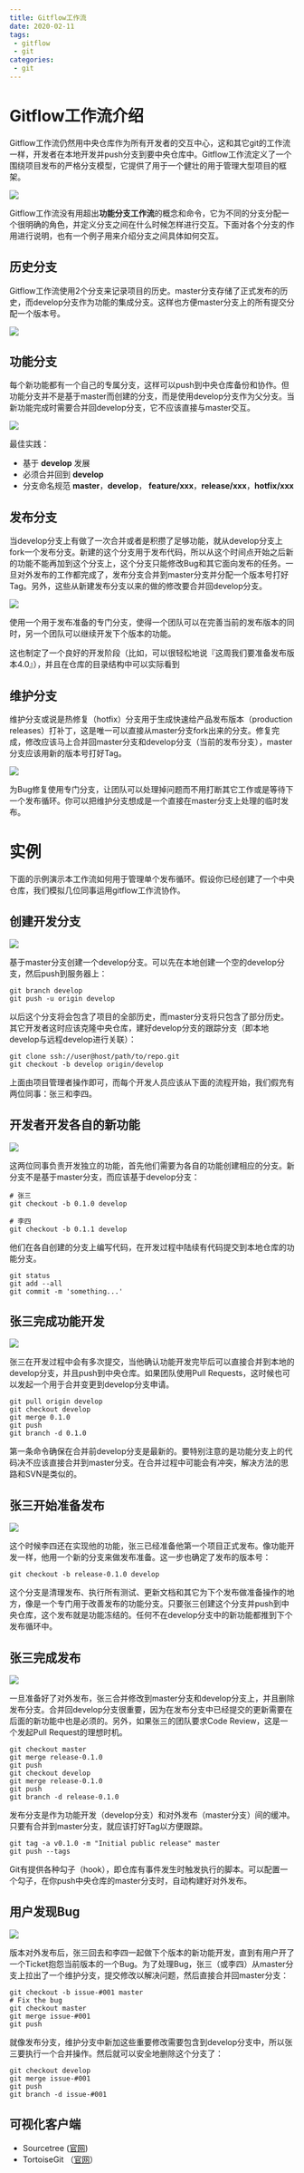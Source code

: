 ```yaml
---
title: Gitflow工作流
date: 2020-02-11
tags:
 - gitflow
 - git
categories: 
 - git
---
```


# Gitflow工作流介绍

Gitflow工作流仍然用中央仓库作为所有开发者的交互中心，这和其它git的工作流一样，开发者在本地开发并push分支到要中央仓库中。Gitflow工作流定义了一个围绕项目发布的严格分支模型，它提供了用于一个健壮的用于管理大型项目的框架。

![](http://github.img.junwangit.com/img/20200211204806.png)

Gitflow工作流没有用超出**功能分支工作流**的概念和命令，它为不同的分支分配一个很明确的角色，并定义分支之间在什么时候怎样进行交互。下面对各个分支的作用进行说明，也有一个例子用来介绍分支之间具体如何交互。


##  历史分支

Gitflow工作流使用2个分支来记录项目的历史。master分支存储了正式发布的历史，而develop分支作为功能的集成分支。这样也方便master分支上的所有提交分配一个版本号。

![](http://github.img.junwangit.com/img/20200211205318.png)

## 功能分支

每个新功能都有一个自己的专属分支，这样可以push到中央仓库备份和协作。但功能分支并不是基于master而创建的分支，而是使用develop分支作为父分支。当新功能完成时需要合并回develop分支，它不应该直接与master交互。

![](http://github.img.junwangit.com/img/20200211205351.png)

最佳实践：

- 基于 **develop** 发展
- 必须合并回到 **develop**
- 分支命名规范 **master**，**develop**， **feature/xxx**，**release/xxx**，**hotfix/xxx** 

## 发布分支

当develop分支上有做了一次合并或者是积攒了足够功能，就从develop分支上fork一个发布分支。新建的这个分支用于发布代码，所以从这个时间点开始之后新的功能不能再加到这个分支上，这个分支只能修改Bug和其它面向发布的任务。一旦对外发布的工作都完成了，发布分支合并到master分支并分配一个版本号打好Tag。另外，这些从新建发布分支以来的做的修改要合并回develop分支。

![](http://github.img.junwangit.com/img/20200211205530.png)

使用一个用于发布准备的专门分支，使得一个团队可以在完善当前的发布版本的同时，另一个团队可以继续开发下个版本的功能。

这也制定了一个良好的开发阶段（比如，可以很轻松地说『这周我们要准备发布版本4.0』），并且在仓库的目录结构中可以实际看到

## 维护分支

维护分支或说是热修复（hotfix）分支用于生成快速给产品发布版本（production releases）打补丁，这是唯一可以直接从master分支fork出来的分支。修复完成，修改应该马上合并回master分支和develop分支（当前的发布分支），master分支应该用新的版本号打好Tag。

![](http://github.img.junwangit.com/img/20200211205617.png)

为Bug修复使用专门分支，让团队可以处理掉问题而不用打断其它工作或是等待下一个发布循环。你可以把维护分支想成是一个直接在master分支上处理的临时发布。

# 实例

​		下面的示例演示本工作流如何用于管理单个发布循环。假设你已经创建了一个中央仓库，我们模拟几位同事运用gitflow工作流协作。

## 创建开发分支

![](http://github.img.junwangit.com/img/20200211210646.png)

基于master分支创建一个develop分支。可以先在本地创建一个空的develop分支，然后push到服务器上：

```
git branch develop
git push -u origin develop
```

以后这个分支将会包含了项目的全部历史，而master分支将只包含了部分历史。其它开发者这时应该克隆中央仓库，建好develop分支的跟踪分支（即本地develop与远程develop进行关联）：

```
git clone ssh://user@host/path/to/repo.git
git checkout -b develop origin/develop
```

上面由项目管理者操作即可，而每个开发人员应该从下面的流程开始，我们假充有两位同事：张三和李四。

## 开发者开发各自的新功能

![](http://github.img.junwangit.com/img/20200211210829.png)

这两位同事负责开发独立的功能，首先他们需要为各自的功能创建相应的分支。新分支不是基于master分支，而应该基于develop分支：

```
# 张三
git checkout -b 0.1.0 develop

# 李四
git checkout -b 0.1.1 develop
```

他们在各自创建的分支上编写代码，在开发过程中陆续有代码提交到本地仓库的功能分支。

```
git status
git add --all
git commit -m 'something...'
```

## 张三完成功能开发

![](http://github.img.junwangit.com/img/20200211210948.png)

张三在开发过程中会有多次提交，当他确认功能开发完毕后可以直接合并到本地的develop分支，并且push到中央仓库。如果团队使用Pull Requests，这时候也可以发起一个用于合并变更到develop分支申请。

```
git pull origin develop
git checkout develop
git merge 0.1.0
git push
git branch -d 0.1.0
```

第一条命令确保在合并前develop分支是最新的。要特别注意的是功能分支上的代码决不应该直接合并到master分支。在合并过程中可能会有冲突，解决方法的思路和SVN是类似的。

## 张三开始准备发布

![](http://github.img.junwangit.com/img/20200211211125.png)

这个时候李四还在实现他的功能，张三已经准备他第一个项目正式发布。像功能开发一样，他用一个新的分支来做发布准备。这一步也确定了发布的版本号：

```
git checkout -b release-0.1.0 develop
```

这个分支是清理发布、执行所有测试、更新文档和其它为下个发布做准备操作的地方，像是一个专门用于改善发布的功能分支。只要张三创建这个分支并push到中央仓库，这个发布就是功能冻结的。任何不在develop分支中的新功能都推到下个发布循环中。

## 张三完成发布

![](http://github.img.junwangit.com/img/20200211211304.png)

一旦准备好了对外发布，张三合并修改到master分支和develop分支上，并且删除发布分支。合并回develop分支很重要，因为在发布分支中已经提交的更新需要在后面的新功能中也是必须的。另外，如果张三的团队要求Code Review，这是一个发起Pull Request的理想时机。

```
git checkout master
git merge release-0.1.0
git push
git checkout develop
git merge release-0.1.0
git push
git branch -d release-0.1.0
```

发布分支是作为功能开发（develop分支）和对外发布（master分支）间的缓冲。只要有合并到master分支，就应该打好Tag以方便跟踪。

```
git tag -a v0.1.0 -m "Initial public release" master
git push --tags
```

Git有提供各种勾子（hook），即仓库有事件发生时触发执行的脚本。可以配置一个勾子，在你push中央仓库的master分支时，自动构建好对外发布。

## 用户发现Bug

![](http://github.img.junwangit.com/img/20200211211451.png)

版本对外发布后，张三回去和李四一起做下个版本的新功能开发，直到有用户开了一个Ticket抱怨当前版本的一个Bug。为了处理Bug，张三（或李四）从master分支上拉出了一个维护分支，提交修改以解决问题，然后直接合并回master分支：

```
git checkout -b issue-#001 master
# Fix the bug
git checkout master
git merge issue-#001
git push
```

就像发布分支，维护分支中新加这些重要修改需要包含到develop分支中，所以张三要执行一个合并操作。然后就可以安全地删除这个分支了：

```
git checkout develop
git merge issue-#001
git push
git branch -d issue-#001
```



##  可视化客户端

- Sourcetree ([官网](https://www.sourcetreeapp.com/))
- TortoiseGit （[官网](https://tortoisegit.org/)）